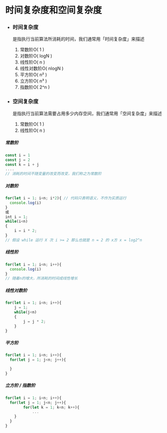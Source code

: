 # 时间复杂度和空间复杂度

- ### 时间复杂度

  是指执行当前算法所消耗的时间，我们通常用「时间复杂度」来描述

  1. 常数阶O( 1 )
  2. 对数阶O( logN )
  3. 线性阶O( n )
  4. 线性对数阶O( nlogN )
  5. 平方阶O( n² )
  6. 立方阶O( n³ )
  7. 指数阶O( 2^n )

- ### 空间复杂度

  是指执行当前算法需要占用多少内存空间，我们通常用「空间复杂度」来描述

  1. 常数阶O( 1 )
  2. 线性阶O( n )

##### 常数阶

```js
const i = 1
const j = 2
const k = i + j
....
// 消耗的时间不随变量的改变而改变，我们称之为常数阶
```

##### 对数阶

```js
for(let i = 1; i<n; i*2){ // 代码只表明语义，不作为实质运行
  console.log(i)
}
或
int i = 1;
while(i<n)
{
    i = i * 2;
}
// 假设 while 运行 X 次 i >= 2 那么也就是 n = 2 的 x方 x = log2^n
```

##### 线性阶

```js
for(let i = 1; i<n; i++){
  console.log(i)
}
// 随着n的增大，所消耗的时间成线性增长
```

##### 线性对数阶

```js
for(let i = 1; i<n; i++){
    j = 1;
    while(j<n)
    {
        j = j * 2;
    }
}
```

##### 平方阶

```js
for(let i = 1; i<n; i++){
  for(let j = 1; j<n; j++){

  }
}
```

##### 立方阶 / 指数阶

```js
for(let i = 1; i<n; i++){
  for(let j = 1; j<n; j++){
		for(let k = 1; k<n; k++){
			...
  	}
  }
}
```


